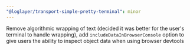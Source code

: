 ```yaml
---
"@loglayer/transport-simple-pretty-terminal": minor
---
```


Remove algorithmic wrapping of text (decided it was better for the user's terminal to handle wrapping), add `includeDataInBrowserConsole` option to give users the ability to inspect object data when using browser devtools
